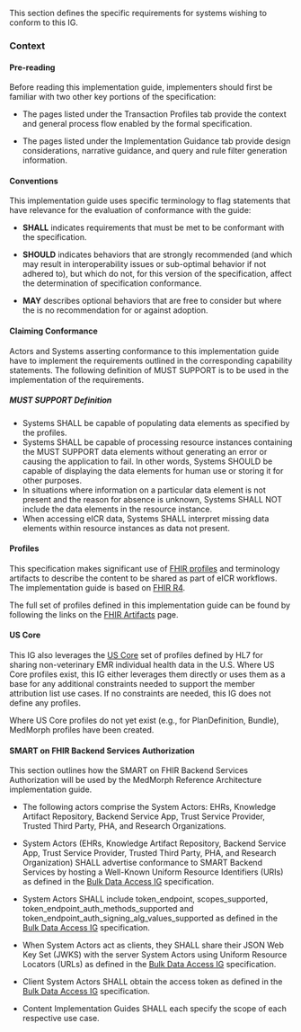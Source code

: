 This section defines the specific requirements for systems wishing to conform to this IG.


### Context

#### Pre-reading
Before reading this implementation guide, implementers should first be familiar with two other key portions of the specification:

* The pages listed under the Transaction Profiles tab provide the context and general process flow enabled by the formal specification.

* The pages listed under the Implementation Guidance tab provide design considerations, narrative guidance, and query and rule filter generation information.


#### Conventions
This implementation guide uses specific terminology to flag statements that have relevance for the evaluation of conformance with the guide:

* **SHALL** indicates requirements that must be met to be conformant with the specification.

* **SHOULD** indicates behaviors that are strongly recommended (and which may result in interoperability issues or sub-optimal behavior if not adhered to), but which do not, for this version of the specification, affect the determination of specification conformance.

* **MAY** describes optional behaviors that are free to consider but where the is no recommendation for or against adoption.


#### Claiming Conformance 

Actors and Systems asserting conformance to this implementation guide have to implement the requirements outlined in the corresponding capability statements. The following definition of MUST SUPPORT is to be used in the implementation of the requirements.

##### MUST SUPPORT Definition

* Systems SHALL be capable of populating data elements as specified by the profiles.
* Systems SHALL be capable of processing resource instances containing the MUST SUPPORT data elements without generating an error or causing the application to fail. In other words, Systems SHOULD be capable of displaying the data elements for human use or storing it for other purposes.
* In situations where information on a particular data element is not present and the reason for absence is unknown, Systems SHALL NOT include the data elements in the resource instance.
* When accessing eICR data, Systems SHALL interpret missing data elements within resource instances as data not present.


#### Profiles
This specification makes significant use of [FHIR profiles]({{site.data.fhir.path}}profiling.html) and terminology artifacts to describe the content to be shared as part of eICR workflows. The implementation guide is based on [FHIR R4]({{site.data.fhir.path}}).

The full set of profiles defined in this implementation guide can be found by following the links on the [FHIR Artifacts](artifacts.html) page.


#### US Core
This IG also leverages the [US Core](http://hl7.org/fhir/us/core) set of profiles defined by HL7 for sharing non-veterinary EMR individual health data in the U.S.  Where US Core profiles exist, this IG either leverages them directly or uses them as a base for any additional constraints needed to support the member attribution list use cases.  If no constraints are needed, this IG does not define any profiles.

Where US Core profiles do not yet exist (e.g., for PlanDefinition, Bundle), MedMorph profiles have been created.


#### SMART on FHIR Backend Services Authorization
This section outlines how the SMART on FHIR Backend Services Authorization will be used by the MedMorph Reference Architecture implementation guide. 

* The following actors comprise the System Actors: EHRs, Knowledge Artifact Repository, Backend Service App, Trust Service Provider, Trusted Third Party, PHA, and Research Organizations.

* System Actors (EHRs, Knowledge Artifact Repository, Backend Service App, Trust Service Provider, Trusted Third Party, PHA, and Research Organization) SHALL advertise conformance to SMART Backend Services by hosting a Well-Known Uniform Resource Identifiers (URIs) as defined in the [Bulk Data Access IG](http://hl7.org/fhir/uv/bulkdata/index.html) specification.

* System Actors SHALL include token_endpoint, scopes_supported, token_endpoint_auth_methods_supported and token_endpoint_auth_signing_alg_values_supported as defined in the [Bulk Data Access IG](http://hl7.org/fhir/uv/bulkdata/index.html) specification.

* When System Actors act as clients, they SHALL share their JSON Web Key Set (JWKS) with the server System Actors using Uniform Resource Locators (URLs) as defined in the [Bulk Data Access IG](http://hl7.org/fhir/uv/bulkdata/index.html) specification.

* Client System Actors SHALL obtain the access token as defined in the [Bulk Data Access IG](http://hl7.org/fhir/uv/bulkdata/index.html) specification.

* Content Implementation Guides SHALL each specify the scope of each respective use case.
